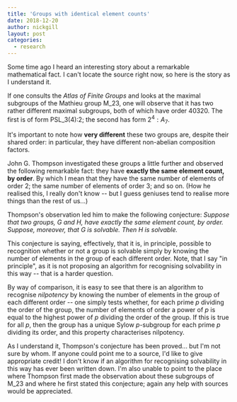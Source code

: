 ```yaml
---
title: 'Groups with identical element counts'
date: 2018-12-20
author: nickgill
layout: post
categories:
  - research
---
```


Some time ago I heard an interesting story about a remarkable mathematical fact. I can't locate the source right now, so here is the story as I understand it.

If one consults the *Atlas of Finite Groups* and looks at the maximal subgroups of the Mathieu group M_23, one will observe that it has two rather different maximal subgroups, both of which have order 40320. The first is of form PSL_3(4):2; the second has form $2^4:A_7$.

It's important to note how **very different** these two groups are, despite their shared order: in particular, they have different non-abelian composition factors.

John G. Thompson investigated these groups a little further and observed the following remarkable fact: they have **exactly the same element count, by order**. By which I mean that they have the same number of elements of order 2; the same number of elements of order 3; and so on. (How he realised this, I really don't know -- but I guess geniuses tend to realise more things than the rest of us...)

Thompson's observation led him to make the following conjecture: *Suppose that two groups, G and H, have exactly the same element count, by order. Suppose, moreover, that G is solvable. Then H is solvable.*

This conjecture is saying, effectively, that it is, in principle, possible to recognition whether or not a group is solvable simply by knowing the number of elements in the group of each different order. Note, that I say "in principle", as it is not proposing an algorithm for recognising solvability in this way -- that is a harder question.

By way of comparison, it is easy to see that there is an algorithm to recognise *nilpotency* by knowing the number of elements in the group of each different order -- one simply tests whether, for each prime *p* dividing the order of the group, the number of elements of order a power of *p* is equal to the highest power of *p* dividing the order of the group. If this is true for all *p*, then the group has a unique Sylow *p*-subgroup for each prime *p* dividing its order, and this property characterises nilpotency.

As I understand it, Thompson's conjecture has been proved... but I'm not sure by whom. If anyone could point me to a source, I'd like to give appropriate credit! I don't know if an algorithm for recognising solvability in this way has ever been written down. I'm also unable to point to the place where Thompson first made the observation about these subgroups of M_23 and where he first stated this conjecture; again any help with sources would be appreciated.

